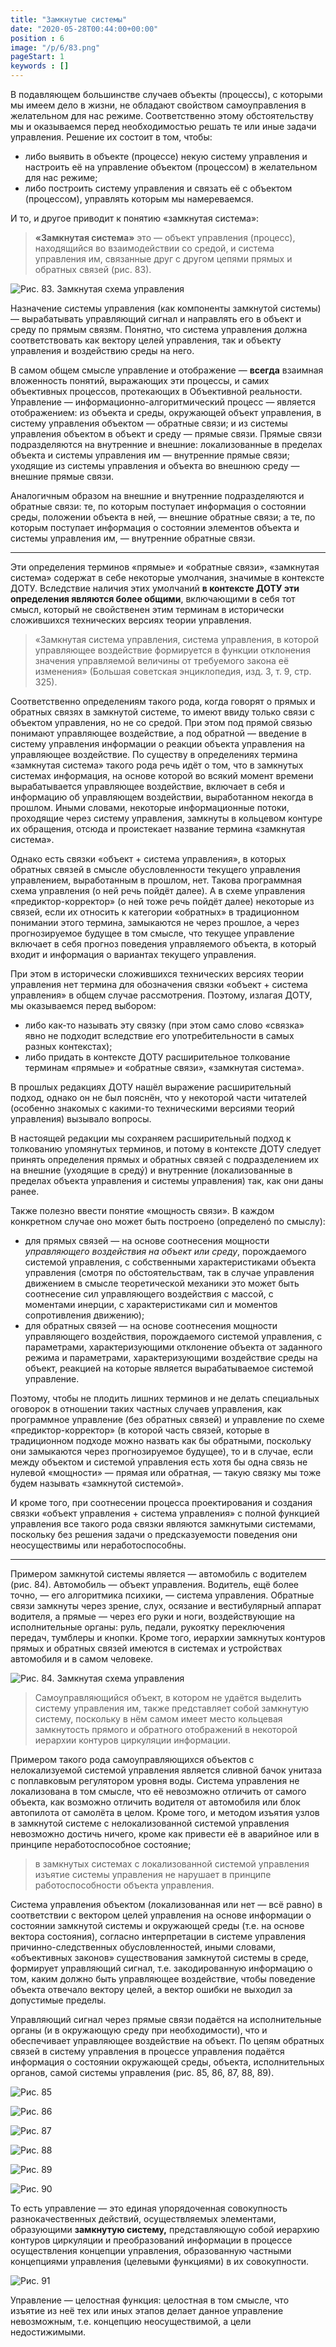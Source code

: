 ```yaml
---
title: "Замкнутые системы"
date: "2020-05-28T00:44:00+00:00"
position : 6
image: "/p/6/83.png"
pageStart: 1 
keywords : []
---
```


В подавляющем большинстве случаев объекты (процессы), с которыми мы имеем дело в жизни, не обладают свойством самоуправления в желательном для нас режиме. Соответственно этому обстоятельству мы и оказываемся перед необходимостью решать те или иные задачи управления. Решение их состоит в том, чтобы:  
- либо выявить в объекте (процессе) некую систему управления и настроить её на управление объектом (процессом) в желательном для нас режиме;
- либо построить систему управления и связать её с объектом (процессом), управлять которым мы намереваемся.

И то, и другое приводит к понятию «замкнутая система»:

>**«Замкнутая система»** это — объект управления (процесс), находящийся во взаимодействии со средой, и система управления им, связанные друг с другом цепями прямых и обратных связей (рис. 83).

![Рис. 83. Замкнутая схема управления](83.png)

Назначение системы управления (как компоненты замкнутой системы) — вырабатывать управляющий сигнал и направлять его в объект и среду по прямым связям. Понятно, что система управления должна соответствовать как вектору целей управления, так и объекту управления и воздействию среды на него.

В самом общем смысле управление и отображение — **всегда** взаимная вложенность понятий, выражающих эти процессы, и самих объективных процессов, протекающих в Объективной реальности. Управление — информационно-алгоритмический процесс — является отображением: из объекта и среды, окружающей объект управления, в систему управления объектом — обратные связи; и из системы управления объектом в объект и среду — прямые связи. Прямые связи подразделяются на внутренние и внешние: локализованные в пределах объекта и системы управления им — внутренние прямые связи; уходящие из системы управления и объекта во внешнюю среду — внешние прямые связи.

Аналогичным образом на внешние и внутренние подразделяются и обратные связи: те, по которым поступает информация о состоянии среды, положении объекта в ней, — внешние обратные связи; а те, по которым поступает информация о состоянии элементов объекта и системы управления им, — внутренние обратные связи.

* * *

Эти определения терминов «прямые» и «обратные связи», «замкнутая система» содержат в себе некоторые умолчания, значимые в контексте ДОТУ. Вследствие наличия этих умолчаний **в контексте ДОТУ эти определения являются более общими**, включающими в себя тот смысл, который не свойственен этим терминам в исторически сложившихся технических версиях теории управления.

>«Замкнутая система управления, система управления, в которой управляющее воздействие формируется в функции отклонения значения управляемой величины от требуемого закона её изменения» (Большая советская энциклопедия, изд. 3, т. 9, стр. 325).

Соответственно определениям такого рода, когда говорят о прямых и обратных связях в замкнутой системе, то имеют ввиду только связи с объектом управления, но не со средой. При этом под прямой связью понимают управляющее воздействие, а под обратной — введение в систему управления информации о реакции объекта управления на управляющее воздействие. По существу в определениях термина «замкнутая система» такого рода речь идёт о том, что в замкнутых системах информация, на основе которой во всякий момент времени вырабатывается управляющее воздействие, включает в себя и информацию об управляющем воздействии, выработанном некогда в прошлом. Иными словами, некоторые информационные потоки, проходящие через систему управления, замкнуты в кольцевом контуре их обращения, отсюда и проистекает название термина «замкнутая система».

Однако есть связки «объект + система управления», в которых обратных связей в смысле обусловленности текущего управления управлением, выработанным в прошлом, нет. Такова программная схема управления (о ней речь пойдёт далее). А в схеме управления «предиктор-корректор» (о ней тоже речь пойдёт далее) некоторые из связей, если их относить к категории «обратных» в традиционном понимании этого термина, замыкаются не через прошлое, а через прогнозируемое будущее в том смысле, что текущее управление включает в себя прогноз поведения управляемого объекта, в который входит и информация о вариантах текущего управления.

При этом в исторически сложившихся технических версиях теории управления нет термина для обозначения связки «объект + система управления» в общем случае рассмотрения. Поэтому, излагая ДОТУ, мы оказываемся перед выбором:
- либо как-то называть эту связку (при этом само слово «связка» явно не подходит вследствие его употребительности в самых разных контекстах);
- либо придать в контексте ДОТУ расширительное толкование терминам «прямые» и «обратные связи», «замкнутая система».

В прошлых редакциях ДОТУ нашёл выражение расширительный подход, однако он не был пояснён, что у некоторой части читателей (особенно знакомых с какими-то техническими версиями теорий управления) вызывало вопросы.

В настоящей редакции мы сохраняем расширительный подход к толкованию упомянутых терминов, и потому в контексте ДОТУ следует принять определения прямых и обратных связей с подразделением их на внешние (уходящие в средý) и внутренние (локализованные в пределах объекта управления и системы управления) так, как они даны ранее.

Также полезно ввести понятие «мощность связи». В каждом конкретном случае оно может быть построено (определенó по смыслу):
- для прямых связей — на основе соотнесения мощности *управляющего воздействия на объект или среду*, порождаемого системой управления, с собственными характеристиками объекта управления (смотря по обстоятельствам, так в случае управления движением в смысле теоретической механики это может быть соотнесение сил управляющего воздействия с массой, с моментами инерции, с характеристиками сил и моментов сопротивления движению);
- для обратных связей — на основе соотнесения мощности управляющего воздействия, порождаемого системой управления, с параметрами, характеризующими отклонение объекта от заданного режима и параметрами, характеризующими воздействие среды на объект, реакцией на которые является вырабатываемое системой управление.

Поэтому, чтобы не плодить лишних терминов и не делать специальных оговорок в отношении таких частных случаев управления, как программное управление (без обратных связей) и управление по схеме «предиктор-корректор» (в которой часть связей, которые в традиционном подходе можно назвать как бы обратными, поскольку они замыкаются через прогнозируемое будущее), то и в случае, если между объектом и системой управления есть хотя бы одна связь не нулевой «мощности» — прямая или обратная, — такую связку мы тоже будем называть «замкнутой системой».

И кроме того, при соотнесении процесса проектирования и создания связки «объект управления + система управления» с полной функцией управления все такого рода связки являются замкнутыми системами, поскольку без решения задачи о предсказуемости поведения они неосуществимы или неработоспособны.

* * *

Примером замкнутой системы является — автомобиль с водителем (рис. 84). Автомобиль — объект управления. Водитель, ещё более точно, — его алгоритмика психики, — система управления. Обратные связи замкнуты через зрение, слух, осязание и вестибулярный аппарат водителя, а прямые — через его руки и ноги, воздействующие на исполнительные органы: руль, педали, рукоятку переключения передач, тумблеры и кнопки. Кроме того, иерархии замкнутых контуров прямых и обратных связей имеются в системах и устройствах автомобиля и в самом человеке.

![Рис. 84. Замкнутая схема управления](84.png)

>Самоуправляющийся объект, в котором не удаётся выделить систему управления им, также представляет собой замкнутую систему, поскольку в нём самом имеет место кольцевая замкнутость прямого и обратного отображений в некоторой иерархии контуров циркуляции информации. 

Примером такого рода самоуправляющихся объектов с нелокализуемой системой управления является сливной бачок унитаза с поплавковым регулятором уровня воды. Система управления не локализована в том смысле, что её невозможно отличить от самого объекта, как возможно отличить водителя от автомобиля или блок автопилота от самолёта в целом. Кроме того, и методом изъятия узлов в замкнутой системе с нелокализованной системой управления невозможно достичь ничего, кроме как привести её в аварийное или в принципе неработоспособное состояние; 
>в замкнутых системах с локализованной системой управления изъятие системы управления не нарушает в принципе работоспособности объекта управления.

Система управления объектом (локализованная или нет — всё равно) в соответствии с вектором целей управления на основе информации о состоянии замкнутой системы и окружающей среды (т.е. на основе вектора состояния), согласно интерпретации в системе управления причинно-следственных обусловленностей, иными словами, «объективных законов» существования замкнутой системы в среде, формирует управляющий сигнал, т.е. закодированную информацию о том, каким должно быть управляющее воздействие, чтобы поведение объекта отвечало вектору целей, а вектор ошибки не выходил за допустимые пределы. 
 

Управляющий сигнал через прямые связи подаётся на исполнительные органы (и в окружающую среду при необходимости), что и обеспечивает управляющее воздействие на объект. По цепям обратных связей в систему управления в процессе управления подаётся информация о состоянии окружающей среды, объекта, исполнительных органов, самой системы управления (рис. 85, 86, 87, 88, 89).

![Рис. 85](85.png)

![Рис. 86](86.png)

![Рис. 87](87.png)

![Рис. 88](88.png)

![Рис. 89](89.png)

![Рис. 90](90.png)

То есть управление — это единая упорядоченная совокупность разнокачественных действий, осуществляемых элементами, образующими **замкнутую систему,** представляющую собой иерархию контуров циркуляции и преобразований информации в процессе осуществления концепции управления, образованную частными концепциями управления (целевыми функциями) в их совокупности. 

![Рис. 91](91.png)

Управление — целостная функция: целостная в том смысле, что изъятие из неё тех или иных этапов делает данное управление невозможным, т.е. концепцию неосуществимой, а цели недостижимыми.
